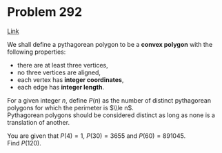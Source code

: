 # Problem 292

[Link](https://projecteuler.net/problem=292)

We shall define a pythagorean polygon to be a **convex polygon** with the following properties:  

*   there are at least three vertices,
*   no three vertices are aligned,
*   each vertex has **integer coordinates**,
*   each edge has **integer length**.

For a given integer $n$, define $P(n)$ as the number of distinct pythagorean polygons for which the perimeter is $\\le n$.  
Pythagorean polygons should be considered distinct as long as none is a translation of another.

You are given that $P(4) = 1$, $P(30) = 3655$ and $P(60) = 891045$.  
Find $P(120)$.
